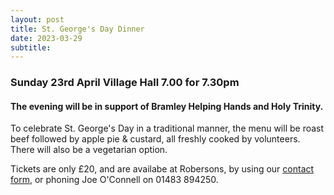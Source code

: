 ```yaml
---
layout: post
title: St. George's Day Dinner 
date: 2023-03-29
subtitle: 
---
```


### Sunday 23rd April Village Hall  7.00 for 7.30pm 
#### The evening will be in support of Bramley Helping Hands and Holy Trinity. ####

To celebrate St. George's Day in a traditional manner, the menu will be roast beef followed by apple pie & custard, all freshly cooked by volunteers.  There will also be a vegetarian option.  



Tickets are only £20, and are availabe at Robersons, by using our [contact form](/contact), or phoning Joe O'Connell on 01483 894250.

